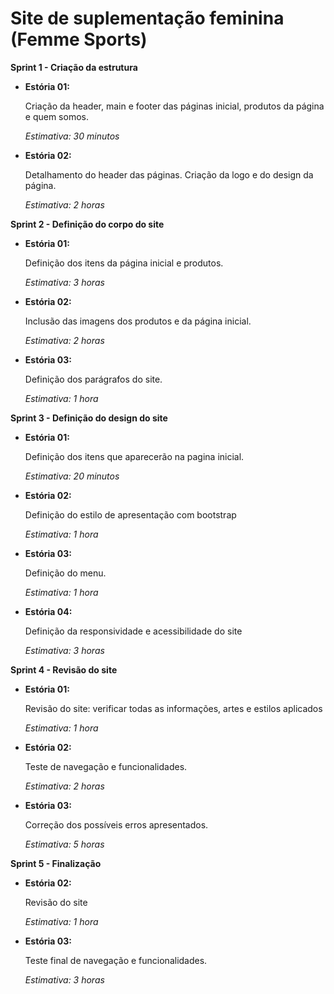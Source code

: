 <h1>Site de suplementação feminina (Femme Sports)</h1> 

<p><b>Sprint 1 - Criação da estrutura</b></p>

<ul>
  <li><b>Estória 01:</b></li>
  <p>Criação da header, main e footer das páginas inicial, produtos da página e quem somos.</p>
  <i>Estimativa: 30 minutos</i></ul>

<ul>	
  <li><b>Estória 02:</b></li>
  <p>Detalhamento do header das páginas. Criação da logo e do design da página.</p>
  <i>Estimativa: 2 horas</i></ul>
	
	
<p><b>Sprint 2 - Definição do corpo do site</b></p>	
	
<ul>
  <li><b>Estória 01:</b></li>
  <p>Definição dos itens da página inicial e produtos.</p>
  <i>Estimativa: 3 horas</i></ul>

<ul>	
  <li><b>Estória 02:</b></li>
  <p>Inclusão das imagens dos produtos e da página inicial.</p>
  <i>Estimativa: 2 horas</i></ul>
	
<ul>	
  <li><b>Estória 03:</b></li>
  <p>Definição dos parágrafos do site.</p>
  <i>Estimativa: 1 hora</i></ul>	
	

<p><b>Sprint 3 - Definição do design do site</b></p>	
	
<ul>
  <li><b>Estória 01:</b></li>
  <p>Definição dos itens que aparecerão na pagina inicial.</p>
  <i>Estimativa: 20 minutos</i></ul>

<ul>	
  <li><b>Estória 02:</b></li>
  <p>Definição do estilo de apresentação com bootstrap</p>
  <i>Estimativa: 1 hora</i></ul>
	
<ul>	
  <li><b>Estória 03:</b></li>
  <p>Definição do menu.</p>
  <i>Estimativa: 1 hora</i></ul>
  
  <ul>
  <li><b>Estória 04:</b></li>
  <p>Definição da responsividade e acessibilidade do site</p>
  <i>Estimativa: 3 horas</i></ul>
  
  
<p><b>Sprint 4 - Revisão do site</b></p>	
	
<ul>	
  <li><b>Estória 01:</b></li>
  <p>Revisão do site: verificar todas as informações, artes e estilos aplicados</p>
  <i>Estimativa: 1 hora</i></ul>
	
<ul>	
  <li><b>Estória 02:</b></li>
  <p>Teste de navegação e funcionalidades.</p>
  <i>Estimativa: 2 horas</i></ul>	

<ul>	
  <li><b>Estória 03:</b></li>
  <p>Correção dos possíveis erros apresentados.</p>
  <i>Estimativa: 5 horas</i></ul>



<p><b>Sprint 5 - Finalização</b></p>	

<ul>	
  <li><b>Estória 02:</b></li>
  <p>Revisão do site</p>
  <i>Estimativa: 1 hora</i></ul>
	
<ul>	
  <li><b>Estória 03:</b></li>
  <p>Teste final de navegação e funcionalidades.</p>
  <i>Estimativa: 3 horas</i></ul>
